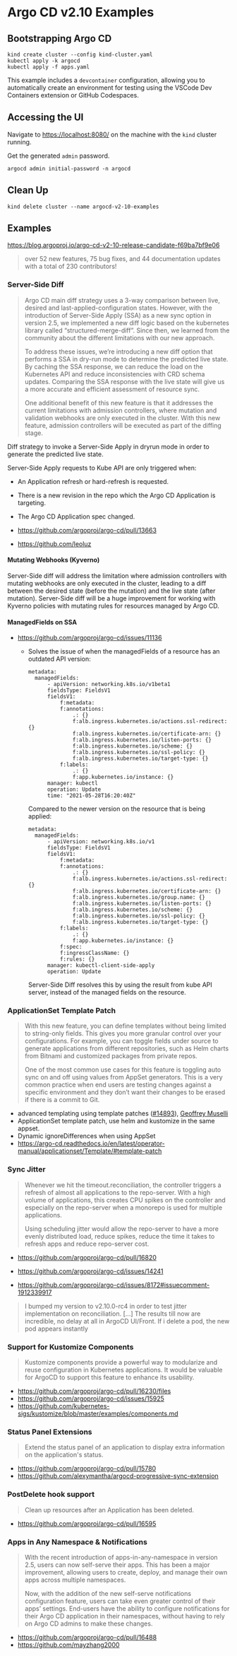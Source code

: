 # Argo CD v2.10 Examples

## Bootstrapping Argo CD
```
kind create cluster --config kind-cluster.yaml
kubectl apply -k argocd
kubectl apply -f apps.yaml
```

This example includes a `devcontainer` configuration, allowing you to automatically create an environment for testing using the VSCode Dev Containers extension or GitHub Codespaces.

## Accessing the UI
Navigate to [https://localhost:8080/](https://localhost:8080/) on the machine with the `kind` cluster running.

Get the generated `admin` password.
```
argocd admin initial-password -n argocd
```

## Clean Up
```
kind delete cluster --name argocd-v2-10-examples
```

## Examples
https://blog.argoproj.io/argo-cd-v2-10-release-candidate-f69ba7bf9e06
> over 52 new features, 75 bug fixes, and 44 documentation updates with a total of 230 contributors!

### Server-Side Diff
> Argo CD main diff strategy uses a 3-way comparison between live, desired and last-applied-configuration states. However, with the introduction of Server-Side Apply (SSA) as a new sync option in version 2.5, we implemented a new diff logic based on the kubernetes library called “structured-merge-diff”. Since then, we learned from the community about the different limitations with our new approach.
> 
> To address these issues, we’re introducing a new diff option that performs a SSA in dry-run mode to determine the predicted live state. By caching the SSA response, we can reduce the load on the Kubernetes API and reduce inconsistencies with CRD schema updates. Comparing the SSA response with the live state will give us a more accurate and efficient assessment of resource sync.
> 
> One additional benefit of this new feature is that it addresses the current limitations with admission controllers, where mutation and validation webhooks are only executed in the cluster. With this new feature, admission controllers will be executed as part of the diffing stage.

Diff strategy to invoke a Server-Side Apply in dryrun mode in order to generate the predicted live state.

Server-Side Apply requests to Kube API are only triggered when:

- An Application refresh or hard-refresh is requested.
- There is a new revision in the repo which the Argo CD Application is targeting.
- The Argo CD Application spec changed.

- https://github.com/argoproj/argo-cd/pull/13663
- https://github.com/leoluz

#### Mutating Webhooks (Kyverno)
Server-Side diff will address the limitation where admission controllers with mutating webhooks are only executed in the cluster, leading to a diff between the desired state (before the mutation) and the live state (after mutation). Server-Side diff will be a huge improvement for working with Kyverno policies with mutating rules for resources managed by Argo CD.



#### ManagedFields on SSA
- https://github.com/argoproj/argo-cd/issues/11136
    - Solves the issue of when the managedFields of a resource has an outdated API version:
      
      ```
      metadata:
        managedFields:
            - apiVersion: networking.k8s.io/v1beta1
            fieldsType: FieldsV1
            fieldsV1:
                f:metadata:
                f:annotations:
                    .: {}
                    f:alb.ingress.kubernetes.io/actions.ssl-redirect: {}
                    f:alb.ingress.kubernetes.io/certificate-arn: {}
                    f:alb.ingress.kubernetes.io/listen-ports: {}
                    f:alb.ingress.kubernetes.io/scheme: {}
                    f:alb.ingress.kubernetes.io/ssl-policy: {}
                    f:alb.ingress.kubernetes.io/target-type: {}
                f:labels:
                    .: {}
                    f:app.kubernetes.io/instance: {}
            manager: kubectl
            operation: Update
            time: "2021-05-28T16:20:40Z"
      ```

      Compared to the newer version on the resource that is being applied:
      ```
      metadata:
        managedFields:
            - apiVersion: networking.k8s.io/v1
            fieldsType: FieldsV1
            fieldsV1:
                f:metadata:
                f:annotations:
                    .: {}
                    f:alb.ingress.kubernetes.io/actions.ssl-redirect: {}
                    f:alb.ingress.kubernetes.io/certificate-arn: {}
                    f:alb.ingress.kubernetes.io/group.name: {}
                    f:alb.ingress.kubernetes.io/listen-ports: {}
                    f:alb.ingress.kubernetes.io/scheme: {}
                    f:alb.ingress.kubernetes.io/ssl-policy: {}
                    f:alb.ingress.kubernetes.io/target-type: {}
                f:labels:
                    .: {}
                    f:app.kubernetes.io/instance: {}
                f:spec:
                f:ingressClassName: {}
                f:rules: {}
            manager: kubectl-client-side-apply
            operation: Update
      ```

      Server-Side Diff resolves this by using the result from kube API server, instead of the managed fields on the resource.

### ApplicationSet Template Patch
> With this new feature, you can define templates without being limited to string-only fields. This gives you more granular control over your configurations. For example, you can toggle fields under source to generate applications from different repositories, such as Helm charts from Bitnami and customized packages from private repos.
> 
> One of the most common use cases for this feature is toggling auto sync on and off using values from AppSet generators. This is a very common practice when end users are testing changes against a specific environment and they don’t want their changes to be erased if there is a commit to Git.

- advanced templating using template patches ([#14893](https://github.com/argoproj/argo-cd/pull/14893)), [Geoffrey Muselli](https://github.com/speedfl)
- ApplicationSet template patch, use helm and kustomize in the same appset.
- Dynamic ignoreDifferences when using AppSet
- https://argo-cd.readthedocs.io/en/latest/operator-manual/applicationset/Template/#template-patch

### Sync Jitter
> Whenever we hit the timeout.reconciliation, the controller triggers a refresh of almost all applications to the repo-server. With a high volume of applications, this creates CPU spikes on the controller and especially on the repo-server when a monorepo is used for multiple applications.
> 
> Using scheduling jitter would allow the repo-server to have a more evenly distributed load, reduce spikes, reduce the time it takes to refresh apps and reduce repo-server cost.

- https://github.com/argoproj/argo-cd/pull/16820
- https://github.com/argoproj/argo-cd/issues/14241

- https://github.com/argoproj/argo-cd/issues/8172#issuecomment-1912339917
> I bumped my version to v2.10.0-rc4 in order to test jitter implementation on reconciliation. [...] The results till now are incredible, no delay at all in ArgoCD UI/Front. If i delete a pod, the new pod appears instantly

### Support for Kustomize Components
> Kustomize components provide a powerful way to modularize and reuse configuration in Kubernetes applications. It would be valuable for ArgoCD to support this feature to enhance its usability.

- https://github.com/argoproj/argo-cd/pull/16230/files
- https://github.com/argoproj/argo-cd/issues/15925
- https://github.com/kubernetes-sigs/kustomize/blob/master/examples/components.md

### Status Panel Extensions
> Extend the status panel of an application to display extra information on the application's status. 

- https://github.com/argoproj/argo-cd/pull/15780
- https://github.com/alexymantha/argocd-progressive-sync-extension
### PostDelete hook support
> Clean up resources after an Application has been deleted.

- https://github.com/argoproj/argo-cd/pull/16595

### Apps in Any Namespace & Notifications
> With the recent introduction of apps-in-any-namespace in version 2.5, users can now self-serve their apps. This has been a major improvement, allowing users to create, deploy, and manage their own apps across multiple namespaces.
> 
> Now, with the addition of the new self-serve notifications configuration feature, users can take even greater control of their apps’ settings. End-users have the ability to configure notifications for their Argo CD application in their namespaces, without having to rely on Argo CD admins to make these changes.

- https://github.com/argoproj/argo-cd/pull/16488
- https://github.com/mayzhang2000

